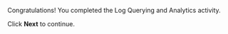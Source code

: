 Congratulations! You completed the Log Querying and Analytics activity. 

Click **Next** to continue.